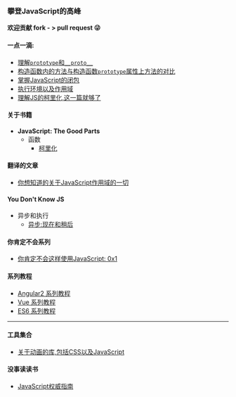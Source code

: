 ### 攀登JavaScript的高峰

**欢迎贡献 fork - > pull request :stuck_out_tongue_winking_eye:**

#### 一点一滴:
+ [理解`prototype`和`__proto__`](points/understand-prototype-__proto__.md)
+ [构造函数内的方法与构造函数`prototype`属性上方法的对比](points/methods-within-constructor-vs-prototype-in-javascript.md)
+ [掌握JavaScript的闭包](points/master-javascript-closure.md)
+ [执行环境以及作用域](points/execution-context-and-scope.md)
+ [理解JS的柯里化,这一篇就够了](books/javascript-the-good-parts/chapter-4-function/currying.md)

#### 关于书籍
+ **JavaScript: The Good Parts**
    - 函数
        + [柯里化](books/javascript-the-good-parts/chapter-4-function/currying.md)

#### 翻译的文章
+ [你想知道的关于JavaScript作用域的一切](translate/everything-you-wanted-to-know-about-javascript-scope.md)

#### You Don't Know JS
+ 异步和执行
    - [异步:现在和稍后](you-do-not-know-js/async-performance/now-later.md)
    
#### 你肯定不会系列
+ [你肯定不会这样使用JavaScript: 0x1](magic/about-bitwise-operators-1.md)

#### 系列教程
+ [Angular2 系列教程](series-tutorial/ng2/README.md)
+ [Vue 系列教程](series-tutorial/vue/README.md)
+ [ES6 系列教程](series-tutorial/es6/README.md)

------
#### 工具集合
+ [关于动画的库,包括CSS以及JavaScript](tool/animation/animation-lib.md)

#### 没事读读书
+ [JavaScript权威指南](reading/JavaScript权威指南.md)
